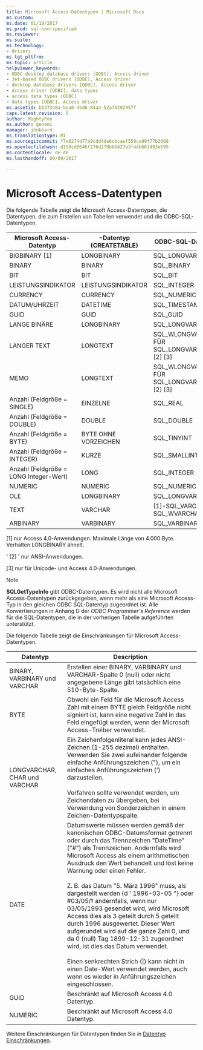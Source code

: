 ```yaml
---
title: Microsoft Access-Datentypen | Microsoft Docs
ms.custom: 
ms.date: 01/19/2017
ms.prod: sql-non-specified
ms.reviewer: 
ms.suite: 
ms.technology:
- drivers
ms.tgt_pltfrm: 
ms.topic: article
helpviewer_keywords:
- ODBC desktop database drivers [ODBC], Access driver
- Jet-based ODBC drivers [ODBC], Access driver
- desktop database drivers [ODBC], Access driver
- Access driver [ODBC], data types
- access data types [ODBC]
- data types [ODBC], Access driver
ms.assetid: b537348a-bea0-4bd6-84a4-52a75292957f
caps.latest.revision: 6
author: MightyPen
ms.author: genemi
manager: jhubbard
ms.translationtype: MT
ms.sourcegitcommit: f7e6274d77a9cdd4de6cbcaef559ca99f77b3608
ms.openlocfilehash: d158cd0646f276d278b66427e3f44b661493e695
ms.contentlocale: de-de
ms.lasthandoff: 09/09/2017

---
```

# <a name="microsoft-access-data-types"></a>Microsoft Access-Datentypen
Die folgende Tabelle zeigt die Microsoft Access-Datentypen, die Datentypen, die zum Erstellen von Tabellen verwendet und die ODBC-SQL-Datentypen.  
  
|Microsoft Access-Datentyp|-Datentyp (CREATETABLE)|ODBC-SQL-Datentyp|  
|--------------------------------|-------------------------------|------------------------|  
|BIGBINARY [1]|LONGBINARY|SQL_LONGVARBINARY|  
|BINARY|BINARY|SQL_BINARY|  
|BIT|BIT|SQL_BIT|  
|LEISTUNGSINDIKATOR|LEISTUNGSINDIKATOR|SQL_INTEGER|  
|CURRENCY|CURRENCY|SQL_NUMERIC|  
|DATUM/UHRZEIT|DATETIME|SQL_TIMESTAMP|  
|GUID|GUID|SQL_GUID|  
|LANGE BINÄRE|LONGBINARY|SQL_LONGVARBINARY|  
|LANGER TEXT|LONGTEXT|SQL_WLONGVARCHAR FÜR SQL_LONGVARCHAR [2] [3]|  
|MEMO|LONGTEXT|SQL_WLONGVARCHAR FÜR SQL_LONGVARCHAR [2] [3]|  
|Anzahl (Feldgröße = SINGLE)|EINZELNE|SQL_REAL|  
|Anzahl (Feldgröße = DOUBLE)|DOUBLE|SQL_DOUBLE|  
|Anzahl (Feldgröße = BYTE)|BYTE OHNE VORZEICHEN|SQL_TINYINT|  
|Anzahl (Feldgröße = INTEGER)|KURZE|SQL_SMALLINT|  
|Anzahl (Feldgröße = LONG Integer-Wert)|LONG|SQL_INTEGER|  
|NUMERIC|NUMERIC|SQL_NUMERIC|  
|OLE|LONGBINARY|SQL_LONGVARBINARY|  
|TEXT|VARCHAR|[1]-SQL_VARCHAR, SQL_WVARCHAR [2]|  
ARBINARY|VARBINARY|SQL_VARBINARY|  
  
 [1] nur Access 4.0-Anwendungen. Maximale Länge von 4.000 Byte. Verhalten LONGBINARY ähnelt.  
  
 ' [2] ' nur ANSI-Anwendungen.  
  
 [3] nur für Unicode- und Access 4.0-Anwendungen.  
  
> [!NOTE]  
>  **SQLGetTypeInfo** gibt ODBC-Datentypen. Es wird nicht alle Microsoft Access-Datentypen zurückgegeben, wenn mehr als eine Microsoft Access-Typ in den gleichen ODBC SQL-Datentyp zugeordnet ist. Alle Konvertierungen in Anhang D der *ODBC Programmer's Reference* werden für die SQL-Datentypen, die in der vorherigen Tabelle aufgeführten unterstützt.  
  
 Die folgende Tabelle zeigt die Einschränkungen für Microsoft Access-Datentypen.  
  
|Datentyp|Description|  
|---------------|-----------------|  
|BINARY, VARBINARY und VARCHAR|Erstellen einer BINARY, VARBINARY und VARCHAR-Spalte 0 (null) oder nicht angegebene Länge gibt tatsächlich eine 510-Byte-Spalte.|  
|BYTE|Obwohl ein Feld für die Microsoft Access Zahl mit einem BYTE gleich Feldgröße nicht signiert ist, kann eine negative Zahl in das Feld eingefügt werden, wenn der Microsoft Access-Treiber verwendet.|  
|LONGVARCHAR, CHAR und VARCHAR|Ein Zeichenfolgenliteral kann jedes ANSI-Zeichen (1-255 dezimal) enthalten. Verwenden Sie zwei aufeinander folgende einfache Anführungszeichen ("), um ein einfaches Anführungszeichen (') darzustellen.<br /><br /> Verfahren sollte verwendet werden, um Zeichendaten zu übergeben, bei Verwendung von Sonderzeichen in einem Zeichen-Datentypspalte.|  
|DATE|Datumswerte müssen werden gemäß der kanonischen ODBC-Datumsformat getrennt oder durch das Trennzeichen "DateTime" ("#") als Trennzeichen. Andernfalls wird Microsoft Access als einem arithmetischen Ausdruck den Wert behandelt und löst keine Warnung oder einen Fehler.<br /><br /> Z. B. das Datum "5. März 1996" muss, als dargestellt werden {d ' 1996-03-05 "} oder #03/05/&#1996; andernfalls, wenn nur 03/05/1993 gesendet wird, wird Microsoft Access dies als 3 geteilt durch 5 geteilt durch 1996 ausgewertet. Dieser Wert aufgerundet wird auf die ganze Zahl 0, und da 0 (null) Tag 1899-12-31 zugeordnet wird, ist dies das Datum verwendet.<br /><br /> Einen senkrechten Strich (&#124;) kann nicht in einen Date-Wert verwendet werden, auch wenn es wieder in Anführungszeichen eingeschlossen.|  
|GUID|Beschränkt auf Microsoft Access 4.0 Datentyp.|  
|NUMERIC|Beschränkt auf Microsoft Access 4.0 Datentyp.|  
  
 Weitere Einschränkungen für Datentypen finden Sie in [Datentyp Einschränkungen](../../odbc/microsoft/data-type-limitations.md).
